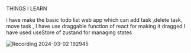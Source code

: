 THINGS I LEARN 

 i have make the basic todo list web app which can add task ,delete task,  move task , I have use draggable function of react for making it dragged I have used useStore of zustand for managing states

![Recording 2024-03-02 192945](https://github.com/subodh245/zustand-react-state-manangement/assets/118099441/0d5fd8e3-a901-44f3-b349-82e4f5615765)


